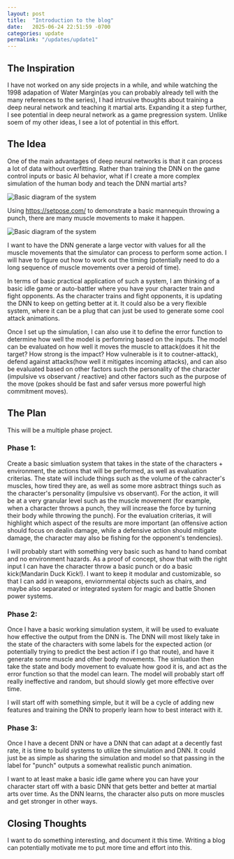 ```yaml
---
layout: post
title:  "Introduction to the blog"
date:   2025-06-24 22:51:59 -0700
categories: update
permalink: "/updates/update1"
---
```

## The Inspiration

I have not worked on any side projects in a while, and while watching the 1998 adapation of Water Margin(as you can probably already tell with the many references to the series), I had intrusive thoughts about training a deep neural network and teaching it martial arts. Expanding it a step further, I see potential in deep neural network as a game pregression system. Unlike soem of my other ideas, I see a lot of potential in this effort.

## The Idea

One of the main advantages of deep neural networks is that it can process a lot of data without overfitting. Rather than training the DNN on the game control inputs or basic AI behavior, what if I create a more complex simulation of the human body and teach the DNN martial arts?

![Basic diagram of the system]({{site.baseurl}}/assets/img/BasicDiagram.jpg)


Using https://setpose.com/ to demonstrate a basic mannequin throwing a punch, there are many muscle movements to make it happen. 

![Basic diagram of the system]({{site.baseurl}}/assets/img/basicModel.jpg)

I want to have the DNN generate a large vector with values for all the muscle movements that the simulator can process to perform some action. I will have to figure out how to work out the timing (potentially need to do a long sequence of muscle movements over a peroid of time).

In terms of basic practical application of such a system, I am thinking of a basic idle game or auto-battler where you have your character train and fight opponents. As the character trains and fight opponents, it is updating the DNN to keep on getting better at it. It could also be a very flexible system, where it can be a plug that can just be used to generate some cool attack animations.

Once I set up the simulation, I can also use it to define the error function to determine how well the model is perfomring based on the inputs. The model can be evaluated on how well it moves the muscle to attack(does it hit the target? How strong is the impact? How vulnerable is it to coutner-attack), defend against attacks(how well it mitigates incoming attacks), and can also be evaluated based on other factors such the personality of the character (impulsive vs observant / reactive) and other factors such as the purpose of the move (pokes should be fast and safer versus more powerful high commitment moves).

## The Plan

This will be a multiple phase project.

### Phase 1:

Create a basic simluation system that takes in the state of the characters + environment, the actions that will be performed, as well as evaluation criterias. The state will include things such as the volume of the cahracter's muscles, how tired they are, as well as some more asbtract things such as the character's personality (impulsive vs observant). For the action, it will be at a very granular level such as the muscle movement (for example, when a character throws a punch, they will increase the force by turning their body while throwing the punch). For the evaluation criterias, it will highlight which aspect of the results are more important (an offensive action should focus on dealin damage, while a defensive action should mitigate damage, the character may also be fishing for the opponent's tendencies).

I will probably start with something very basic such as hand to hand combat and no environment hazards. As a proof of concept, show that with the right input I can have the character throw a basic punch or do a basic kick(Mandarin Duck Kick!). I want to keep it modular and customizable, so that I can add in weapons, enviornmental objects such as chairs, and maybe also separated or integrated system for magic and battle Shonen power systems.


### Phase 2:

Once I have a basic working simulation system, it will be used to evaluate how effective the output from the DNN is. The DNN will most likely take in the state of the characters with some labels for the expected action (or potentially trying to predict the best action if I go that route), and have it generate some muscle and other body movements. The simluation then take the state and body movement to evaluate how good it is, and act as the error function so that the model can learn. The model will probably start off really ineffective and random, but should slowly get more effective over time.

I will start off with something simple, but it will be a cycle of adding new features and training the DNN to properly learn how to best interact with it.

### Phase 3:

Once I have a decent DNN or have a DNN that can adapt at a decently fast rate, it is time to build systems to utilize the simulation and DNN. It could just be as simple as sharing the simulation and model so that passing in the label for "punch" outputs a somewhat realistic punch animation.

I want to at least make a basic idle game where you can have your character start off with a basic DNN that gets better and better at martial arts over time. As the DNN learns, the character also puts on more muscles and get stronger in other ways.

## Closing Thoughts

I want to do something interesting, and document it this time. Writing a blog can potentially motivate me to put more time and effort into this.
